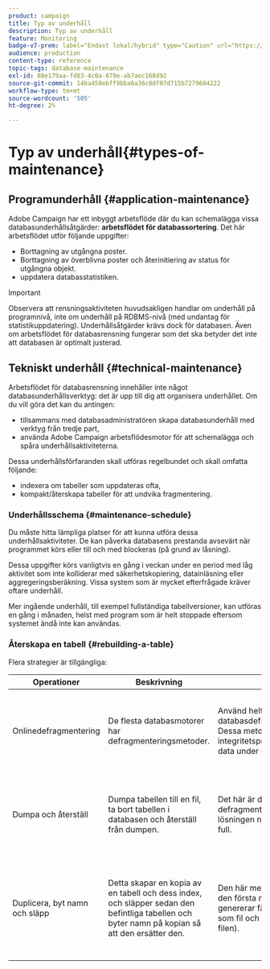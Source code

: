 ```yaml
---
product: campaign
title: Typ av underhåll
description: Typ av underhåll
feature: Monitoring
badge-v7-prem: label="Endast lokal/hybrid" type="Caution" url="https://experienceleague.adobe.com/docs/campaign-classic/using/installing-campaign-classic/architecture-and-hosting-models/hosting-models-lp/hosting-models.html?lang=sv" tooltip="Gäller endast lokala och hybrida driftsättningar"
audience: production
content-type: reference
topic-tags: database-maintenance
exl-id: 08e179aa-fd83-4c0a-879e-ab7aec168d92
source-git-commit: 14ba450ebff9bba6a36c0df07d715b7279604222
workflow-type: tm+mt
source-wordcount: '505'
ht-degree: 2%

---
```


# Typ av underhåll{#types-of-maintenance}



## Programunderhåll {#application-maintenance}

Adobe Campaign har ett inbyggt arbetsflöde där du kan schemalägga vissa databasunderhållsåtgärder: **arbetsflödet för databassortering**. Det här arbetsflödet utför följande uppgifter:

* Borttagning av utgångna poster.
* Borttagning av överblivna poster och återinitiering av status för utgångna objekt.
* uppdatera databasstatistiken.

>[!IMPORTANT]
>
>Observera att rensningsaktiviteten huvudsakligen handlar om underhåll på programnivå, inte om underhåll på RDBMS-nivå (med undantag för statistikuppdatering). Underhållsåtgärder krävs dock för databasen. Även om arbetsflödet för databasrensning fungerar som det ska betyder det inte att databasen är optimalt justerad.

## Tekniskt underhåll {#technical-maintenance}

Arbetsflödet för databasrensning innehåller inte något databasunderhållsverktyg: det är upp till dig att organisera underhållet. Om du vill göra det kan du antingen:

* tillsammans med databasadministratören skapa databasunderhåll med verktyg från tredje part,
* använda Adobe Campaign arbetsflödesmotor för att schemalägga och spåra underhållsaktiviteterna.

Dessa underhållsförfaranden skall utföras regelbundet och skall omfatta följande:

* indexera om tabeller som uppdateras ofta,
* kompakt/återskapa tabeller för att undvika fragmentering.

### Underhållsschema {#maintenance-schedule}

Du måste hitta lämpliga platser för att kunna utföra dessa underhållsaktiviteter. De kan påverka databasens prestanda avsevärt när programmet körs eller till och med blockeras (på grund av låsning).

Dessa uppgifter körs vanligtvis en gång i veckan under en period med låg aktivitet som inte kolliderar med säkerhetskopiering, datainläsning eller aggregeringsberäkning. Vissa system som är mycket efterfrågade kräver oftare underhåll.

Mer ingående underhåll, till exempel fullständiga tabellversioner, kan utföras en gång i månaden, helst med program som är helt stoppade eftersom systemet ändå inte kan användas.

### Återskapa en tabell {#rebuilding-a-table}

Flera strategier är tillgängliga:

<table> 
 <thead> 
  <tr> 
   <th> Operationer </th> 
   <th> Beskrivning </th> 
   <th> Fördelar </th> 
   <th> Nackdelar </th> 
  </tr> 
 </thead> 
 <tbody> 
  <tr> 
   <td> Onlinedefragmentering <br /> </td> 
   <td> De flesta databasmotorer har defragmenteringsmetoder.<br /> </td> 
   <td> Använd helt enkelt databasdefragmenteringsmetoden. Dessa metoder hanterar vanligtvis integritetsproblem genom att låsa data under defragmentering.<br /> </td> 
   <td> Beroende på databasen kan dessa defragmenteringsmetoder anges som ett RDBMS-alternativ (Oracle) och är inte alltid det mest effektiva sättet att hantera större tabeller.<br /> </td> 
  </tr> 
  <tr> 
   <td> Dumpa och återställ <br /> </td> 
   <td> Dumpa tabellen till en fil, ta bort tabellen i databasen och återställ från dumpen.<br /> </td> 
   <td> Det här är det enklaste sättet att defragmentera en tabell. Den enda lösningen när databasen är nästan full.<br /> </td> 
   <td> Eftersom tabellen tas bort och återskapas går det inte att lämna programmet online, även i skrivskyddat läge (tabellen är inte tillgänglig under återställningsfasen).<br /> </td> 
  </tr> 
  <tr> 
   <td> Duplicera, byt namn och släpp<br /> </td> 
   <td> Detta skapar en kopia av en tabell och dess index, och släpper sedan den befintliga tabellen och byter namn på kopian så att den ersätter den.<br /> </td> 
   <td> Den här metoden är snabbare än den första metoden eftersom den genererar färre I/O (ingen kopia som fil och läsning från den här filen).<br /> </td> 
   <td> Kräver dubbelt så mycket utrymme som utrymmet.<br /> Alla aktiva processer som skriver till tabellen under processen måste stoppas. Läsprocesserna påverkas dock inte eftersom tabellen byts ut i sista stund när den har byggts om. <br /> </td> 
  </tr> 
 </tbody> 
</table>
